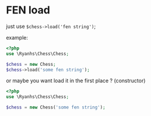 # FEN load

just use `$chess->load('fen string')`;

example:

```php
<?php
use \Ryanhs\Chess\Chess;

$chess = new Chess;
$chess->load('some fen string');
```

or maybe you want load it in the first place ? (constructor)

```php
<?php
use \Ryanhs\Chess\Chess;

$chess = new Chess('some fen string');
```